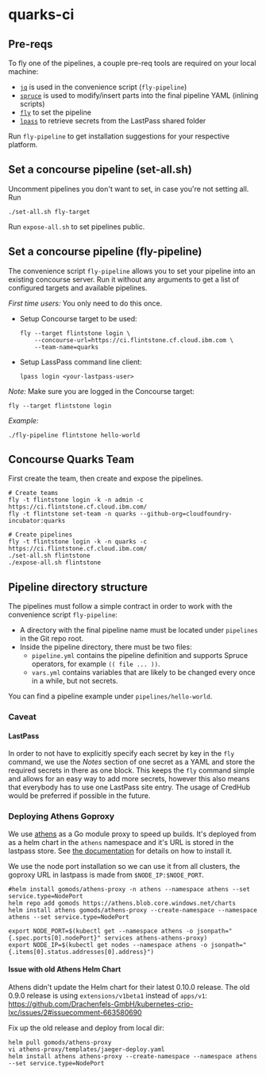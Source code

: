 # quarks-ci

## Pre-reqs

To fly one of the pipelines, a couple pre-req tools are required on your local machine:
- [`jq`](https://stedolan.github.io/jq/) is used in the convenience script (`fly-pipeline`)
- [`spruce`](https://github.com/geofffranks/spruce) is used to modify/insert parts into the final pipeline YAML (inlining scripts)
- [`fly`](https://concourse-ci.org/fly.html) to set the pipeline
- [`lpass`](https://github.com/lastpass/lastpass-cli) to retrieve secrets from the LastPass shared folder

Run `fly-pipeline` to get installation suggestions for your respective platform.


## Set a concourse pipeline (set-all.sh)

Uncomment pipelines you don't want to set, in case you're not setting all. Run

    ./set-all.sh fly-target

Run `expose-all.sh` to set pipelines public.

## Set a concourse pipeline (fly-pipeline)

The convenience script `fly-pipeline` allows you to set your pipeline into an existing concourse server. Run it without any arguments to get a list of configured targets and available pipelines.

_First time users:_ You only need to do this once.
- Setup Concourse target to be used:
  ```
  fly --target flintstone login \
      --concourse-url=https://ci.flintstone.cf.cloud.ibm.com \
      --team-name=quarks
  ```
- Setup LassPass command line client:
  ```
  lpass login <your-lastpass-user>
  ```

_Note:_ Make sure you are logged in the Concourse target:
```
fly --target flintstone login
```

_Example:_
```
./fly-pipeline flintstone hello-world
```

## Concourse Quarks Team

First create the team, then create and expose the pipelines.

```
# Create teams
fly -t flintstone login -k -n admin -c https://ci.flintstone.cf.cloud.ibm.com/
fly -t flintstone set-team -n quarks --github-org=cloudfoundry-incubator:quarks

# Create pipelines
fly -t flintstone login -k -n quarks -c https://ci.flintstone.cf.cloud.ibm.com/
./set-all.sh flintstone
./expose-all.sh flintstone
```

## Pipeline directory structure

The pipelines must follow a simple contract in order to work with the convenience script `fly-pipeline`:
- A directory with the final pipeline name must be located under `pipelines` in the Git repo root.
- Inside the pipeline directory, there must be two files:
  - `pipeline.yml` contains the pipeline definition and supports Spruce operators, for example `(( file ... ))`.
  - `vars.yml` contains variables that are likely to be changed every once in a while, but not secrets.

You can find a pipeline example under `pipelines/hello-world`.

### Caveat

#### LastPass

In order to not have to explicitly specify each secret by key in the `fly` command, we use the _Notes_  section of one secret as a YAML and store the required secrets in there as one block. This keeps the `fly` command simple and allows for an easy way to add more secrets, however this also means that everybody has to use one LastPass site entry. The usage of CredHub would be preferred if possible in the future.

### Deploying Athens Goproxy

We use [athens](https://github.com/gomods/athens) as a Go module proxy to speed up builds. It's deployed from as a helm chart in the `athens` namespace and it's URL is stored in the lastpass store. See [the documentation](https://docs.gomods.io/install/install-on-kubernetes/) for details on how to install it.

We use the node port installation so we can use it from all clusters, the goproxy URL in lastpass is made from `$NODE_IP:$NODE_PORT`.

```
#helm install gomods/athens-proxy -n athens --namespace athens --set service.type=NodePort
helm repo add gomods https://athens.blob.core.windows.net/charts
helm install athens gomods/athens-proxy --create-namespace --namespace athens --set service.type=NodePort

export NODE_PORT=$(kubectl get --namespace athens -o jsonpath="{.spec.ports[0].nodePort}" services athens-athens-proxy)
export NODE_IP=$(kubectl get nodes --namespace athens -o jsonpath="{.items[0].status.addresses[0].address}")
```

#### Issue with old Athens Helm Chart

Athens didn't update the Helm chart for their latest 0.10.0 release.
The old 0.9.0 release is using `extensions/v1beta1` instead of `apps/v1`: https://github.com/Drachenfels-GmbH/kubernetes-crio-lxc/issues/2#issuecomment-663580690


Fix up the old release and deploy from local dir:
```
helm pull gomods/athens-proxy
vi athens-proxy/templates/jaeger-deploy.yaml
helm install athens athens-proxy --create-namespace --namespace athens --set service.type=NodePort
```
